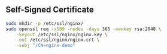 ## Self-Signed Certificate
```bash
sudo mkdir -p /etc/ssl/nginx/
sudo openssl req -x509 -nodes -days 365 -newkey rsa:2048 \
    -keyout /etc/ssl/nginx/nginx.key \
    -out /etc/ssl/nginx/nginx.crt \
    -subj "/CN=nginx-demo"
